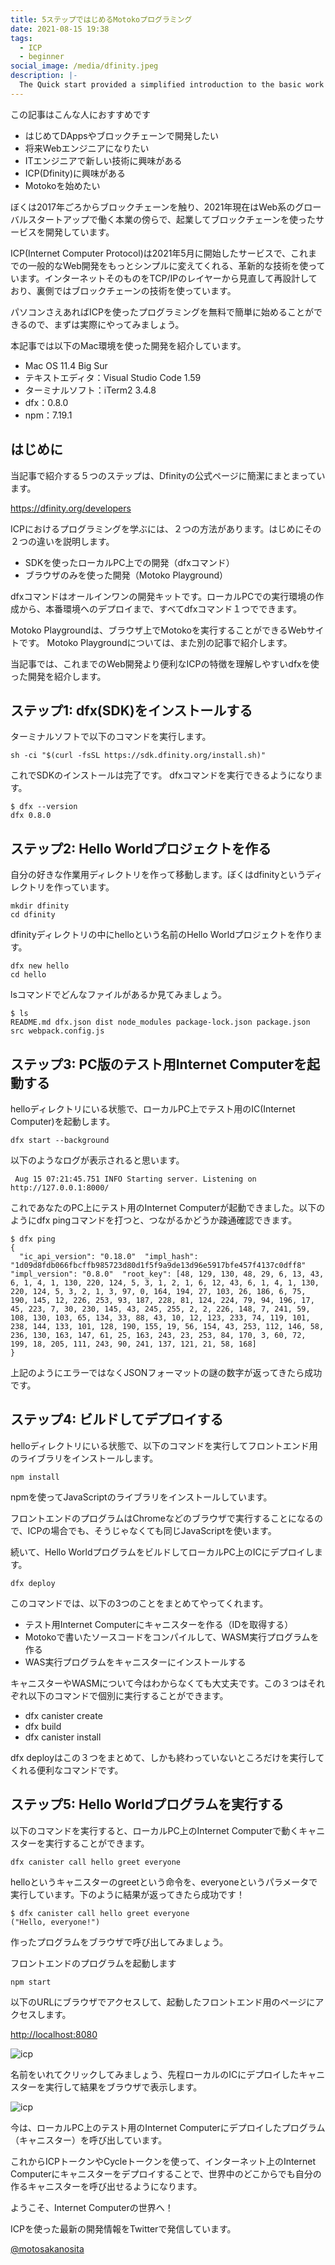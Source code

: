 ```yaml
---
title: 5ステップではじめるMotokoプログラミング
date: 2021-08-15 19:38
tags:
  - ICP
  - beginner
social_image: /media/dfinity.jpeg
description: |-
  The Quick start provided a simplified introduction to the basic work flow for creating and deploying a new project without exploring the contents of the project directory or sample code.
---
```

この記事はこんな人におすすめです

* はじめてDAppsやブロックチェーンで開発したい
* 将来Webエンジニアになりたい
* ITエンジニアで新しい技術に興味がある
* ICP(Dfinity)に興味がある
* Motokoを始めたい

ぼくは2017年ごろからブロックチェーンを触り、2021年現在はWeb系のグローバルスタートアップで働く本業の傍らで、起業してブロックチェーンを使ったサービスを開発しています。

ICP(Internet Computer Protocol)は2021年5月に開始したサービスで、これまでの一般的なWeb開発をもっとシンプルに変えてくれる、革新的な技術を使っています。インターネットそのものをTCP/IPのレイヤーから見直して再設計しており、裏側ではブロックチェーンの技術を使っています。

パソコンさえあればICPを使ったプログラミングを無料で簡単に始めることができるので、まずは実際にやってみましょう。

本記事では以下のMac環境を使った開発を紹介しています。

* Mac OS 11.4 Big Sur
* テキストエディタ：Visual Studio Code 1.59
* ターミナルソフト：iTerm2 3.4.8
* dfx：0.8.0
* npm：7.19.1

## はじめに

当記事で紹介する５つのステップは、Dfinityの公式ページに簡潔にまとまっています。

https://dfinity.org/developers

ICPにおけるプログラミングを学ぶには、２つの方法があります。はじめにその２つの違いを説明します。

* SDKを使ったローカルPC上での開発（dfxコマンド）
* ブラウザのみを使った開発（Motoko Playground）

dfxコマンドはオールインワンの開発キットです。ローカルPCでの実行環境の作成から、本番環境へのデプロイまで、すべてdfxコマンド１つでできます。

Motoko Playgroundは、ブラウザ上でMotokoを実行することができるWebサイトです。
Motoko Playgroundについては、また別の記事で紹介します。

当記事では、これまでのWeb開発より便利なICPの特徴を理解しやすいdfxを使った開発を紹介します。

## ステップ1: dfx(SDK)をインストールする

ターミナルソフトで以下のコマンドを実行します。

```
sh -ci "$(curl -fsSL https://sdk.dfinity.org/install.sh)"
```

これでSDKのインストールは完了です。
dfxコマンドを実行できるようになります。

```
$ dfx --version
dfx 0.8.0
```

## ステップ2: Hello Worldプロジェクトを作る

自分の好きな作業用ディレクトリを作って移動します。ぼくはdfinityというディレクトリを作っています。

```
mkdir dfinity
cd dfinity
```

dfinityディレクトリの中にhelloという名前のHello Worldプロジェクトを作ります。

```
dfx new hello
cd hello
```

lsコマンドでどんなファイルがあるか見てみましょう。

```
$ ls
README.md dfx.json dist node_modules package-lock.json package.json src webpack.config.js
```

## ステップ3: PC版のテスト用Internet Computerを起動する

helloディレクトリにいる状態で、ローカルPC上でテスト用のIC(Internet Computer)を起動します。

```
dfx start --background
```

以下のようなログが表示されると思います。

```
 Aug 15 07:21:45.751 INFO Starting server. Listening on http://127.0.0.1:8000/
```

これであなたのPC上にテスト用のInternet Computerが起動できました。以下のようにdfx pingコマンドを打つと、つながるかどうか疎通確認できます。

```
$ dfx ping
{
  "ic_api_version": "0.18.0"  "impl_hash": "1d09d8fdb066fbcffb985723d80d1f5f9a9de13d96e5917bfe457f4137c0dff8"  "impl_version": "0.8.0"  "root_key": [48, 129, 130, 48, 29, 6, 13, 43, 6, 1, 4, 1, 130, 220, 124, 5, 3, 1, 2, 1, 6, 12, 43, 6, 1, 4, 1, 130, 220, 124, 5, 3, 2, 1, 3, 97, 0, 164, 194, 27, 103, 26, 186, 6, 75, 190, 145, 12, 226, 253, 93, 187, 228, 81, 124, 224, 79, 94, 196, 17, 45, 223, 7, 30, 230, 145, 43, 245, 255, 2, 2, 226, 148, 7, 241, 59, 108, 130, 103, 65, 134, 33, 88, 43, 10, 12, 123, 233, 74, 119, 101, 238, 144, 133, 101, 128, 190, 155, 19, 56, 154, 43, 253, 112, 146, 58, 236, 130, 163, 147, 61, 25, 163, 243, 23, 253, 84, 170, 3, 60, 72, 199, 18, 205, 111, 243, 90, 241, 137, 121, 21, 58, 168]
}
```

上記のようにエラーではなくJSONフォーマットの謎の数字が返ってきたら成功です。

## ステップ4: ビルドしてデプロイする

helloディレクトリにいる状態で、以下のコマンドを実行してフロントエンド用のライブラリをインストールします。

```
npm install
```

npmを使ってJavaScriptのライブラリをインストールしています。

フロントエンドのプログラムはChromeなどのブラウザで実行することになるので、ICPの場合でも、そうじゃなくても同じJavaScriptを使います。

続いて、Hello WorldプログラムをビルドしてローカルPC上のICにデプロイします。

```
dfx deploy
```

このコマンドでは、以下の3つのことをまとめてやってくれます。

* テスト用Internet Computerにキャニスターを作る（IDを取得する）
* Motokoで書いたソースコードをコンパイルして、WASM実行プログラムを作る
* WAS実行プログラムをキャニスターにインストールする

キャニスターやWASMについて今はわからなくても大丈夫です。この３つはそれぞれ以下のコマンドで個別に実行することができます。

* dfx canister create
* dfx build
* dfx canister install

dfx deployはこの３つをまとめて、しかも終わっていないところだけを実行してくれる便利なコマンドです。

## ステップ5: Hello Worldプログラムを実行する

以下のコマンドを実行すると、ローカルPC上のInternet Computerで動くキャニスターを実行することができます。

```
dfx canister call hello greet everyone
```

helloというキャニスターのgreetという命令を、everyoneというパラメータで実行しています。下のように結果が返ってきたら成功です！

```
$ dfx canister call hello greet everyone
("Hello, everyone!")
```

作ったプログラムをブラウザで呼び出してみましょう。

フロントエンドのプログラムを起動します

```
npm start
```

以下のURLにブラウザでアクセスして、起動したフロントエンド用のページにアクセスします。

<http://localhost:8080>

![icp](/media/hello-icp-1.png)

名前をいれてクリックしてみましょう、先程ローカルのICにデプロイしたキャニスターを実行して結果をブラウザで表示します。

![icp](/media/hello-icp-2.png)

今は、ローカルPC上のテスト用のInternet Computerにデプロイしたプログラム（キャニスター）を呼び出しています。

これからICPトークンやCycleトークンを使って、インターネット上のInternet Computerにキャニスターをデプロイすることで、世界中のどこからでも自分の作るキャニスターを呼び出せるようになります。

ようこそ、Internet Computerの世界へ！

ICPを使った最新の開発情報をTwitterで発信しています。

[@motosakanosita](https://twitter.com/motosakanosita)
